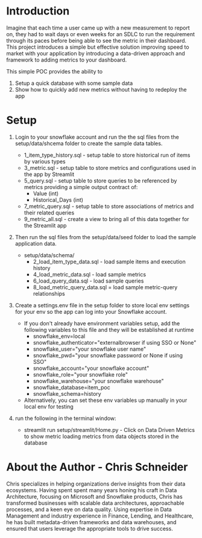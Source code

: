 
# Introduction
Imagine that each time a user came up with a new measurement to report on, they had to wait days or even weeks for an SDLC to run the requirement through its paces before being able to see the metric in their dashboard.  This project introduces a simple but effective solution improving speed to market with your application by introducing a data-driven approach and framework to adding metrics to your dashboard.  

This simple POC provides the ability to 
1. Setup a quick database with some sample data
2. Show how to quickly add new metrics without having to redeploy the app

# Setup
1. Login to your snowflake account and run the the sql files from the setup/data/shcema folder to create the sample data tables. 
   - 1_item_type_history.sql - setup table to store historical run of items by various types
   - 3_metric.sql - setup table to store metrics and configurations used in the app by Streamlit
   - 5_query.sql - setup table to store queries to be referenced by metrics providing a simple output contract of: 
      - Value (int)
      - Historical_Days (int)
   - 7_metric_query.sql - setup table to store associations of metrics and their related queries
   - 9_metric_all.sql - create a view to bring all of this data together for the Streamlit app

1. Then run the sql files from the setup/data/seed folder to load the sample application data.   
   - setup/data/schema/
      - 2_load_item_type_data.sql - load sample items and execution history
      - 4_load_metric_data.sql - load sample metrics
      - 6_load_query_data.sql - load sample queries
      - 8_load_metric_query_data.sql = load sample metric-query relationships

1. Create a settings.env file in the setup folder to store local env settings for your env so the app can log into your Snowflake account.
   - If you don't already have environment variables setup, add the following variables to this file and they will be established at runtime
     - snowflake_env=local
     - snowflake_authenticator="externalbrowser if using SSO or None"
     - snowflake_user="your snowflake user name"
     - snowflake_pwd="your snowflake password or None if using SSO"
     - snowflake_account="your snowflake account"
     - snowflake_role="your snowflake role"
     - snowflake_warehouse="your snowflake warehouse"
     - snowflake_database=item_poc
     - snowflake_schema=history
   - Alternatively, you can set these env variables up manually in your local env for testing
1. run the following in the terminal window:
   - streamlit run setup/streamlit/Home.py - Click on Data Driven Metrics to show metric loading metrics from data objects stored in the database
  
# About the Author - Chris Schneider
Chris specializes in helping organizations derive insights from their data ecosystems. Having spent spent many years honing his craft in Data Architecture, focusing on Microsoft and Snowflake products, Chris has transformed businesses with scalable data architectures, approachable processes, and a keen eye on data quality. Using expertise in Data Management and industry experience in Finance, Lending, and Healthcare, he has built metadata-driven frameworks and data warehouses, and ensured that users leverage the appropriate tools to drive success.

